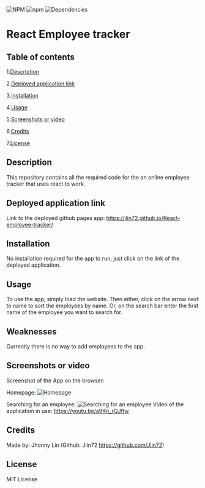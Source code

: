 ![NPM](https://img.shields.io/npm/l/express) ![npm](https://img.shields.io/npm/v/npm) ![Dependencies](https://img.shields.io/badge/dependencies-up%20to%20date-green)

# React Employee tracker
## Table of contents
  1.[Description](#Description)

  2.[Deployed application link](#Deployed-application-link)

  3.[Installation](#Installation)

  4.[Usage](#Usage)

  5.[Screenshots or video](#Screenshots-or-video)

  6.[Credits](#Credits)

  7.[License](#License)
## Description 
  This repository contains all the required code for the an online employee tracker that uses react to work.
## Deployed application link
  Link to the deployed github pages app: https://jlin72.github.io/React-employee-tracker/
## Installation
  No installation required for the app to run, just click on the link of the deployed application.
## Usage
  To use the app, simply load the website. Then either, click on the arrow next to name to sort the employees by name. Or, on the search bar enter the first name of the employee you want to search for.
## Weaknesses
  Currently there is no way to add employees to the app.
## Screenshots or video
  Screenshot of the App on the browser:

  Homepage:
  ![Homepage](https://i.imgur.com/PemKmvn.png)

  Searching for an employee:
  ![Searching for an employee](https://i.imgur.com/CePXHFU.png)
  Video of the application in use: https://youtu.be/a9Kn_rQJftw
## Credits
  Made by: Jhonny Lin (Github: Jlin72 https://github.com/Jlin72)
## License
  MIT License
